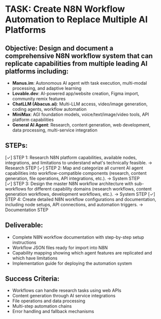 # TASK: Create N8N Workflow Automation to Replace Multiple AI Platforms

## Objective: Design and document a comprehensive N8N workflow system that can replicate capabilities from multiple leading AI platforms including:
- **Manus.im**: Autonomous AI agent with task execution, multi-modal processing, and adaptive learning
- **Lovable.dev**: AI-powered app/website creation, Figma import, community remix features
- **ChatLLM (Abacus.ai)**: Multi-LLM access, video/image generation, coding agents, workflow automation
- **MiniMax**: AGI foundation models, voice/text/image/video tools, API platform capabilities
- **General AI Agent**: Research, content generation, web development, data processing, multi-service integration

## STEPs:
[✓] STEP 1: Research N8N platform capabilities, available nodes, integrations, and limitations to understand what's technically feasible. -> Research STEP
[✓] STEP 2: Map and categorize all current AI agent capabilities into workflow-compatible components (research, content generation, file operations, API integrations, etc.). -> System STEP  
[✓] STEP 3: Design the master N8N workflow architecture with sub-workflows for different capability domains (research workflows, content generation workflows, development workflows, etc.). -> System STEP
[✓] STEP 4: Create detailed N8N workflow configurations and documentation, including node setups, API connections, and automation triggers. -> Documentation STEP

## Deliverable: 
- Complete N8N workflow documentation with step-by-step setup instructions
- Workflow JSON files ready for import into N8N
- Capability mapping showing which agent features are replicated and which have limitations
- Implementation guide for deploying the automation system

## Success Criteria:
- Workflows can handle research tasks using web APIs
- Content generation through AI service integrations
- File operations and data processing
- Multi-step automation chains
- Error handling and fallback mechanisms